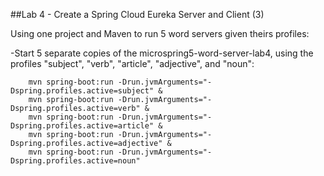 ##Lab 4 - Create a Spring Cloud Eureka Server and Client (3)

Using one project and Maven to run 5 word servers given theirs profiles:

-Start 5 separate copies of the microspring5-word-server-lab4, using the profiles "subject", "verb", "article", "adjective", and "noun":
  
```
    mvn spring-boot:run -Drun.jvmArguments="-Dspring.profiles.active=subject" &
    mvn spring-boot:run -Drun.jvmArguments="-Dspring.profiles.active=verb" &
    mvn spring-boot:run -Drun.jvmArguments="-Dspring.profiles.active=article" &
    mvn spring-boot:run -Drun.jvmArguments="-Dspring.profiles.active=adjective" &
    mvn spring-boot:run -Drun.jvmArguments="-Dspring.profiles.active=noun"
```
